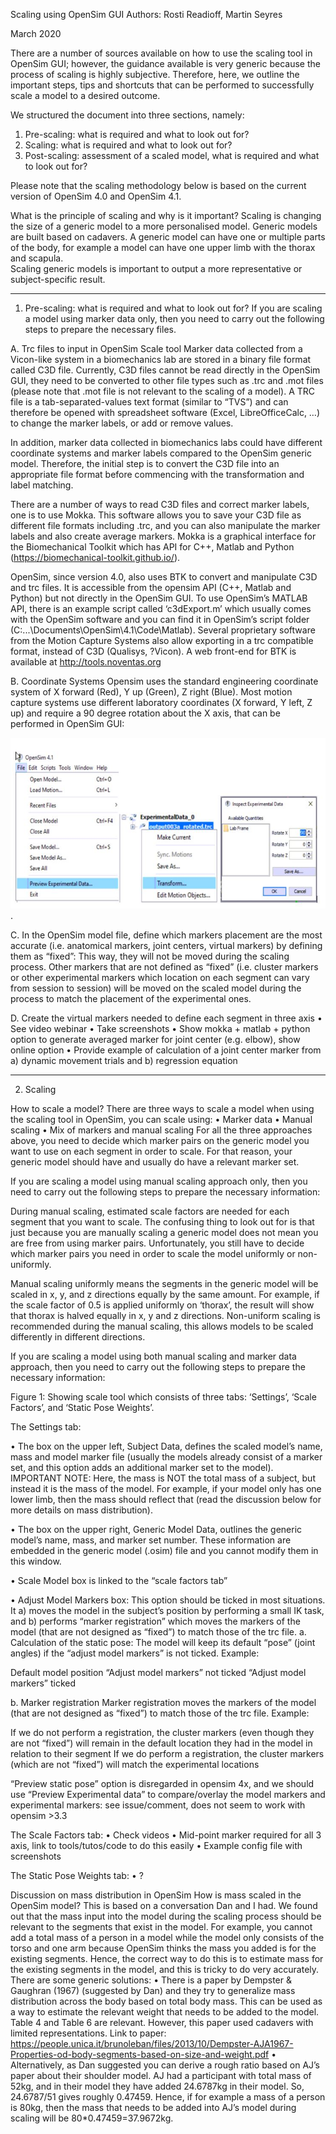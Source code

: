 Scaling using OpenSim GUI
Authors: Rosti Readioff, Martin Seyres

March 2020

There are a number of sources available on how to use the scaling tool in OpenSim GUI; however, the guidance available is very generic because the process of scaling is highly subjective. Therefore, here, we outline the important steps, tips and shortcuts that can be performed to successfully scale a model to a desired outcome.

We structured the document into three sections, namely:
1.	Pre-scaling: what is required and what to look out for?
2.	Scaling: what is required and what to look out for?
3.	Post-scaling: assessment of a scaled model, what is required and what to look out for?

Please note that the scaling methodology below is based on the current version of OpenSim 4.0 and OpenSim 4.1. 

What is the principle of scaling and why is it important?
Scaling is changing the size of a generic model to a more personalised model. Generic models are built based on cadavers. A generic model can have one or multiple parts of the body, for example a model can have one upper limb with the thorax and scapula.  
Scaling generic models is important to output a more representative or subject-specific result. 

________________________________________

1.	Pre-scaling: what is required and what to look out for?
If you are scaling a model using marker data only, then you need to carry out the following steps to prepare the necessary files.
 
A.	Trc files to input in OpenSim Scale tool
Marker data collected from a Vicon-like system in a biomechanics lab are stored in a binary file format called C3D file. Currently, C3D files cannot be read directly in the OpenSim GUI, they need to be converted to other file types such as .trc and .mot files (please note that .mot file is not relevant to the scaling of a model).
A TRC file is a tab-separated-values text format (similar to “TVS”) and can therefore be opened with spreadsheet software (Excel, LibreOfficeCalc, …) to change the marker labels, or add or remove values.

In addition, marker data collected in biomechanics labs could have different coordinate systems and marker labels compared to the OpenSim generic model. Therefore, the initial step is to convert the C3D file into an appropriate file format before commencing with the transformation and label matching. 

There are a number of ways to read C3D files and correct marker labels, one is to use Mokka. This software allows you to save your C3D file as different file formats including .trc, and you can also manipulate the marker labels and also create average markers.
Mokka is a graphical interface for the Biomechanical Toolkit which has API for C++, Matlab and Python (https://biomechanical-toolkit.github.io/).

OpenSim, since version 4.0, also uses BTK to convert and manipulate C3D and trc files. It is accessible from the opensim API (C++, Matlab and Python) but not directly in the OpenSim GUI.
To use OpenSim’s MATLAB API, there is an example script called ‘c3dExport.m’ which usually comes with the OpenSim software and you can find it in OpenSim’s script folder (C:\...\Documents\OpenSim\4.1\Code\Matlab).
Several proprietary software from the Motion Capture Systems also allow exporting in a trc compatible format, instead of C3D (Qualisys, ?Vicon).
A web front-end for BTK is available at http://tools.noventas.org

B.	Coordinate Systems
Opensim uses the standard engineering coordinate system of X forward (Red), Y up (Green), Z right (Blue). Most motion capture systems use different laboratory coordinates (X forward, Y left, Z up) and require a 90 degree rotation about the X axis, that can be performed in OpenSim GUI:

![Transform Data](https://raw.githubusercontent.com/RostiReadioff/InstructionalDocuments/main/TransformingData.JPG).


C.	In the OpenSim model file, define which markers placement are the most accurate (i.e. anatomical markers,  joint centers, virtual markers) by defining them as “fixed”: 
This way, they will not be moved during the scaling process. Other markers that are not defined as “fixed” (i.e. cluster markers or other experimental markers which location on each segment can vary from session to session) will be moved on the scaled model during the process to match the placement of the experimental ones.

D.	Create the virtual markers needed to define each segment in three axis
•	See video webinar
•	Take screenshots
•	Show mokka + matlab + python option to generate averaged marker for joint center (e.g. elbow), show online option
•	Provide example of calculation of a joint center marker from a) dynamic movement trials and b) regression equation

________________________________________

2. Scaling

How to scale a model?
There are three ways to scale a model when using the scaling tool in OpenSim, you can scale using:
•	Marker data 
•	Manual scaling
•	Mix of markers and manual scaling
For all the three approaches above, you need to decide which marker pairs on the generic model you want to use on each segment in order to scale. For that reason, your generic model should have and usually do have a relevant marker set. 

If you are scaling a model using manual scaling approach only, then you need to carry out the following steps to prepare the necessary information:

During manual scaling, estimated scale factors are needed for each segment that you want to scale. The confusing thing to look out for is that just because you are manually scaling a generic model does not mean you are free from using marker pairs. Unfortunately, you still have to decide which marker pairs you need in order to scale the model uniformly or non-uniformly. 

Manual scaling uniformly means the segments in the generic model will be scaled in x, y, and z directions equally by the same amount. For example, if the scale factor of 0.5 is applied uniformly on ‘thorax’, the result will show that thorax is halved equally in x, y and z directions.
Non-uniform scaling is recommended during the manual scaling, this allows models to be scaled differently in different directions. 

If you are scaling a model using both manual scaling and marker data approach, then you need to carry out the following steps to prepare the necessary information:






 
Figure 1: Showing scale tool which consists of three tabs: ‘Settings’, ‘Scale Factors’, and ‘Static Pose Weights’. 

The Settings tab:

•	The box on the upper left, Subject Data, defines the scaled model’s name, mass and model marker file (usually the models already consist of a marker set, and this option adds an additional marker set to the model). IMPORTANT NOTE: Here, the mass is NOT the total mass of a subject, but instead it is the mass of the model. For example, if your model only has one lower limb, then the mass should reflect that (read the discussion below for more details on mass distribution). 

•	The box on the upper right, Generic Model Data, outlines the generic model’s name, mass, and marker set number. These information are embedded in the generic model (.osim) file and you cannot modify them in this window.

•	Scale Model box is linked to the “scale factors tab”


•	Adjust Model Markers box:
This option should be ticked in most situations. It a) moves the model in the subject’s position by performing a small IK task, and b) performs “marker registration” which moves the markers of the model (that are not designed as “fixed”) to match those of the trc file.
a.	Calculation of the static pose:
The model will keep its default “pose” (joint angles) if the “adjust model markers” is not ticked. Example:


 	 	 
Default model position	“Adjust model markers” not ticked	“Adjust model markers” ticked

b.	Marker registration
Marker registration moves the markers of the model (that are not designed as “fixed”) to match those of the trc file. Example:

 	 
If we do not perform a registration, the cluster markers (even though they are not “fixed”) will remain in the default location they had in the model in relation to their segment	If we do perform a registration, the cluster markers (which are not “fixed”) will match the experimental locations

“Preview static pose” option is disregarded in opensim 4x, and we should use “Preview Experimental data” to compare/overlay the model markers and experimental markers: see issue/comment, does not seem to work with opensim >3.3


The Scale Factors tab:
•	Check videos
•	Mid-point marker required for all 3 axis, link to tools/tutos/code to do this easily
•	Example config file with screenshots

The Static Pose Weights tab:
•	?



Discussion on mass distribution in OpenSim
How is mass scaled in the OpenSim model? This is based on a conversation Dan and I had.
We found out that the mass input into the model during the scaling process should be relevant to the segments that exist in the model. For example, you cannot add a total mass of a person in a model while the model only consists of the torso and one arm because OpenSim thinks the mass you added is for the existing segments. Hence, the correct way to do this is to estimate mass for the existing segments in the model, and this is tricky to do very accurately. There are some generic solutions:
•	There is a paper by Dempster & Gaughran (1967) (suggested by Dan) and they try to generalize mass distribution across the body based on total body mass. This can be used as a way to estimate the relevant weight that needs to be added to the model. Table 4 and Table 6 are relevant. However, this paper used cadavers with limited representations. Link to paper: https://people.unica.it/brunoleban/files/2013/10/Dempster-AJA1967-Properties-od-body-segments-based-on-size-and-weight.pdf
•	Alternatively, as Dan suggested you can derive a rough ratio based on AJ’s paper about their shoulder model. AJ had a participant with total mass of 52kg, and in their model they have added 24.6787kg in their model. So, 24.6787/51 gives roughly 0.47459. Hence, if for example a mass of a person is 80kg, then the mass that needs to be added into AJ’s model during scaling will be 80*0.47459=37.9672kg.



